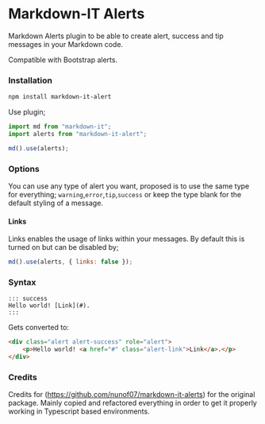 # Markdown-IT Alerts

Markdown Alerts plugin to be able to create alert, success and tip messages in your Markdown code.

Compatible with Bootstrap alerts.

### Installation

```bash
npm install markdown-it-alert
```

Use plugin;

```js
import md from "markdown-it";
import alerts from "markdown-it-alert";

md().use(alerts);
```

### Options

You can use any type of alert you want, proposed is to use the same type for everything; `warning`,`error`,`tip`,`success` or keep the type blank for the default styling of a message.

#### Links

Links enables the usage of links within your messages. By default this is turned on but can be disabled by;

```js
md().use(alerts, { links: false });
```

### Syntax

```
::: success
Hello world! [Link](#).
:::
```

Gets converted to:

```html
<div class="alert alert-success" role="alert">
	<p>Hello world! <a href="#" class="alert-link">Link</a>.</p>
</div>
```

### Credits

Credits for (https://github.com/nunof07/markdown-it-alerts) for the original package. Mainly copied and refactored everything in order to get it properly working in Typescript based environments.
